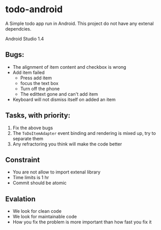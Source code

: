 # todo-android
A Simple todo app run in Android.
This project do not have any extenal dependcies.

Android Studio 1.4


## Bugs:

- The alignment of item content and checkbox is wrong
- Add item failed
    - Press add item
    - focus the text box
    - Turn off the phone
    - The edittext gone and can't add item
- Keyboard will not dismiss itself on added an item

## Tasks, with priority:

1. Fix the above bugs
1. The `ToDoItemAdapter` event binding and rendering is mixed up, try to separate them
1. Any refractoring you think will make the code better

## Constraint

- You are not allow to import extenal library
- Time limits is 1 hr
- Commit should be atomic

## Evalation

- We look for clean code
- We look for maintainable code
- How you fix the problem is more important than how fast you fix it
